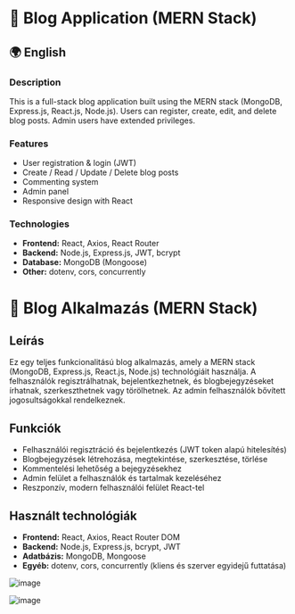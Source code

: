 # 📝 Blog Application (MERN Stack)

## 🌍 English

### Description
This is a full-stack blog application built using the MERN stack (MongoDB, Express.js, React.js, Node.js). Users can register, create, edit, and delete blog posts. Admin users have extended privileges.

### Features
- User registration & login (JWT)
- Create / Read / Update / Delete blog posts
- Commenting system
- Admin panel
- Responsive design with React

### Technologies
- **Frontend:** React, Axios, React Router
- **Backend:** Node.js, Express.js, JWT, bcrypt
- **Database:** MongoDB (Mongoose)
- **Other:** dotenv, cors, concurrently

# 📝 Blog Alkalmazás (MERN Stack)

## Leírás

Ez egy teljes funkcionalitású blog alkalmazás, amely a MERN stack (MongoDB, Express.js, React.js, Node.js) technológiáit használja. A felhasználók regisztrálhatnak, bejelentkezhetnek, és blogbejegyzéseket írhatnak, szerkeszthetnek vagy törölhetnek. Az admin felhasználók bővített jogosultságokkal rendelkeznek.

## Funkciók

- Felhasználói regisztráció és bejelentkezés (JWT token alapú hitelesítés)
- Blogbejegyzések létrehozása, megtekintése, szerkesztése, törlése
- Kommentelési lehetőség a bejegyzésekhez
- Admin felület a felhasználók és tartalmak kezeléséhez
- Reszponzív, modern felhasználói felület React-tel

## Használt technológiák

- **Frontend:** React, Axios, React Router DOM
- **Backend:** Node.js, Express.js, bcrypt, JWT
- **Adatbázis:** MongoDB, Mongoose
- **Egyéb:** dotenv, cors, concurrently (kliens és szerver egyidejű futtatása)

![image](https://github.com/user-attachments/assets/e05629db-da6e-4694-baf2-d832c97e02a4)



![image](https://github.com/user-attachments/assets/6136e41d-91bd-4cc9-8f5e-f5420f72abc4)


